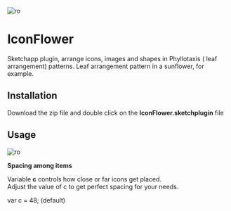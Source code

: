 ![ro](https://raw.githubusercontent.com/avadhbsd/IconFlower/master/IconFlowerHero.png)

# IconFlower
Sketchapp plugin, arrange icons, images and shapes in Phyllotaxis ( leaf arrangement) patterns. Leaf arrangement pattern in a sunflower, for example. 


## Installation
Download the zip file and double click on the **IconFlower.sketchplugin** file

## Usage
![ro](https://raw.githubusercontent.com/avadhbsd/IconFlower/master/IconFlower-Workflow.gif)

**Spacing among items**  
  
Variable **c** controls how close or far icons get placed.  
Adjust the value of c to get perfect spacing for your needs.

var c = 48; (default)